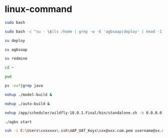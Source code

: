 # linux-command
```bash
sudo bash
```

```bash
sudo bash -c "su - \$(ls /home | grep -w -E 'agbsaap|deploy' | head -1)"
```

```bash
su deploy
```

```bash
su agbsaap
```

```bash
su redmine
```

```bash
cd ~
```

```bash
pwd
```

```bash
ps -eaf|grep java
```

```bash
nohup ./model-build &
```

```bash
nohup ./auto-build &
```

```bash
nohup /app/scheduler/wildfly-18.0.1.Final/bin/standalone.sh -b 0.0.0.0 > /dev/null 2>&1 &
```

```bash
./agbs start
```

```bash
ssh -i C:\Users\xxxxxxx\.ssh\AAP_UAT_Keys\xxx@xxx.com.pem username@xx.xxx.xxx.xxx
```
